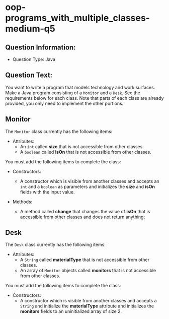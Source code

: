 # oop-programs_with_multiple_classes-medium-q5

## Question Information:

- Question Type: Java

## Question Text:

You want to write a program that models technology and work surfaces. Make a Java program consisting of a `Monitor`
and a `Desk`. See the requirements below for each class. Note that parts of each class are
already provided, you only need to implement the other portions.

## Monitor

The `Monitor` class currently has the following items:

- Attributes:
    - An `int` called **size** that is not accessible from other classes.
    - A `boolean` called **isOn** that is not accessible from other classes.

You must add the following items to complete the class:

- Constructors:
    - A constructor which is visible from another classes and accepts an `int` and a `boolean` as parameters
      and initializes the **size** and **isOn** fields with the input value.

- Methods:
    - A method called **change** that changes the value of **isOn** that is accessible from other classes and
      does not return anything;

## Desk

The `Desk` class currently has the following items:

- Attributes:
    - A `String` called **materialType** that is not accessible from other classes.
    - An array of `Monitor` objects called **monitors** that is not accessible from other classes.

You must add the following items to complete the class:

- Constructors:
    - A constructor which is visible from another classes and accepts a `String`
      and initialize the **materialType** attribute and initializes the **monitors**
      fields to an uninitialized array of size 2.